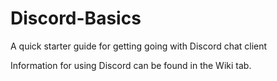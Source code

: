 # Discord-Basics
A quick starter guide for getting going with Discord chat client

Information for using Discord can be found in the Wiki tab.
